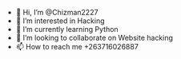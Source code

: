 - 👋 Hi, I’m @Chizman2227
- 👀 I’m interested in Hacking
- 🌱 I’m currently learning Python
- 💞️ I’m looking to collaborate on Website hacking
- 📫 How to reach me +263716026887

<!---
Chizman2227/Chizman2227 is a ✨ special ✨ repository because its `README.md` (this file) appears on your GitHub profile.
You can click the Preview link to take a look at your changes.
--->

